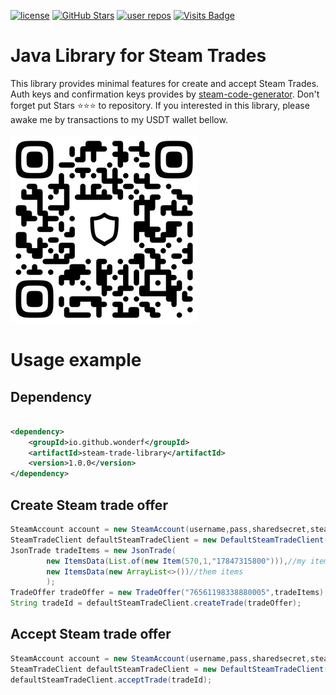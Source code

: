 [![license](https://img.shields.io/github/license/wonderf/steam-trade-library)](https://github.com/wonderf/steam-trade-library/blob/master/LICENSE)
[![GitHub Stars](https://img.shields.io/github/stars/wonderf/steam-trade-library)](https://github.com/wonderf/steam-trade-library/stargazers)
[![user repos](https://badgen.net/github/dependents-repo/wonderf/steam-trade-library?label=user%20repos)](https://github.com/wonderf/steam-trade-library/network/dependents)
[![Visits Badge](https://badges.strrl.dev/visits/wonderf/steam-trade-library)](https://badges.strrl.dev/visits/wonderf/steam-trade-library)
# Java Library for Steam Trades
This library provides minimal features for create and accept Steam Trades. Auth keys and confirmation keys provides by [steam-code-generator](https://github.com/wonderf/steam-code-generator). Don't forget put Stars ⭐⭐⭐ to repository.
If you interested in this library, please awake me by transactions to my USDT wallet bellow.
<br><br>
![Looking for USDT for new projects](/img/USDT.jpg "USDT For new projects" )
# Usage example
## Dependency
```xml

<dependency>
    <groupId>io.github.wonderf</groupId>
    <artifactId>steam-trade-library</artifactId>
    <version>1.0.0</version>
</dependency>
```
## Create Steam trade offer
```java
SteamAccount account = new SteamAccount(username,pass,sharedsecret,steamId,identity);
SteamTradeClient defaultSteamTradeClient = new DefaultSteamTradeClient(account);
JsonTrade tradeItems = new JsonTrade(
        new ItemsData(List.of(new Item(570,1,"17847315800"))),//my items
        new ItemsData(new ArrayList<>())//them items
        );
TradeOffer tradeOffer = new TradeOffer("76561198338880005",tradeItems);//76561198338880005 - receiver steam id
String tradeId = defaultSteamTradeClient.createTrade(tradeOffer);

```

## Accept Steam trade offer
```java
SteamAccount account = new SteamAccount(username,pass,sharedsecret,steamId,identity);
SteamTradeClient defaultSteamTradeClient = new DefaultSteamTradeClient(account);
defaultSteamTradeClient.acceptTrade(tradeId);
```